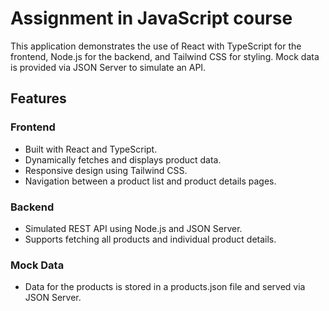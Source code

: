 # Assignment in JavaScript course
This application demonstrates the use of React with TypeScript for the frontend, Node.js for the backend, and Tailwind CSS for styling. Mock data is provided via JSON Server to simulate an API.

## Features
### Frontend
- Built with React and TypeScript.
- Dynamically fetches and displays product data.
- Responsive design using Tailwind CSS.
- Navigation between a product list and product details pages.
### Backend
- Simulated REST API using Node.js and JSON Server.
- Supports fetching all products and individual product details.
### Mock Data
- Data for the products is stored in a products.json file and served via JSON Server.